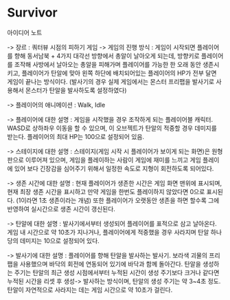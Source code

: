 # Survivor

아이디어 노트

-> 장르 : 쿼터뷰 시점의 피하기 게임
-> 게임의 진행 방식 : 게임이 시작되면 플레이어를 향해 동서남북 + 4가지 대각선 방향에서 총알이 날아오게 되는데, 
   방향키로 플레이어를 조작해 사방에서 날아오는 총알을 피해가며 플레이어를 가능한 한 오래 동안 생존시키고,
   플레이어가 탄알에 맞아 왼쪽 하단에 배치되어있는 플레이어의 HP가 전부 달면 게임이 끝나는 방식이다.
   (발사기의 경우 실제 게임에서는 몬스터 프리팹을 발사기로 사용해서 몬스터가 탄알을 발사하도록 설정하였다)

-> 플레이어의 애니메이션 : Walk, Idle

-> 플레이어에 대한 설명 : 게임을 시작했을 경우 조작하게 되는 플레이어블 캐릭터.
   WASD로 상하좌우 이동을 할 수 있으며, 이 오브젝트가 탄알의 적중할 경우 데미지를 받는다.
   플레이어의 최대 HP는 100으로 설정되어 있음.

-> 스테이지에 대한 설명 : 스테이지(게임 시작 시 플레이어가 보이게 되는 화면)은 원형 판으로 이루어져 있으며,
   게임을 플레이하는 사람이 게임에 재미를 느끼고 게임 플레이에 있어 보다 긴장감을 심어주기 위해서
   일정한 속도로 지형이 회전하도록 되어있다.
   
-> 생존 시간에 대한 설명 : 현재 플레이어가 생존한 시간은 게임 화면 맨위에 표시되며, 현재 최장 생존 시간을 표시하고
   만약 게임을 한번도 플레이하지 않았다면 0으로 표시된다. (1이라면 1초 생존이라는 개념)
   또한 플레이어가 오랫동안 생존을 하면 할수록 그에 반영하여 실시간으로 생존 시간이 갱신된다.
   
-> 탄알에 대한 설명 : 발사기에서부터 생성되어 플레이어를 표적으로 삼고 날아온다.
   게임 내 시간으로 약 10초가 지나거나, 플레이어에게 적중했을 경우 사라지며 탄알 하나당의 데미지는 10으로 설정되어 있다.
   
-> 발사기에 대한 설명 : 플레이어를 향해 탄알을 발사하는 발사기. 보라색 괴물의 프리팹을 사용했으며 바닥의 회전에 연동되어 있기에
   바닥과 함께 돌아간다. 탄알을 생성하는 주기는 탄알의 최근 생성 시점에서부터 누적된 시간이 생성 주기보다 크거나 같다면 
   누적된 시간을 리셋 후 생성-> 발사하는 방식이며, 탄알의 생성 주기는 약 3~4초 정도. 
   탄알이 자연적으로 사라지는 데는 게임 시간으로 약 10초가 걸린다.
